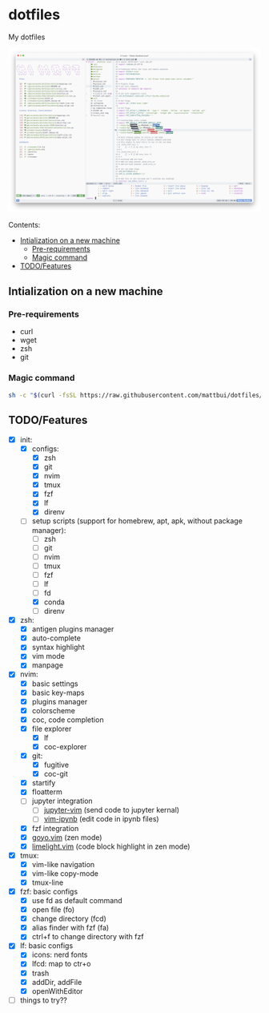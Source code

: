 # dotfiles

My dotfiles

<p align="center">
  <img src="screenshot.png">
</p>

Contents:

<!-- Table of contents GFM -->

* [Intialization on a new machine](#intialization-on-a-new-machine)
  - [Pre-requirements](#pre-requirements)
  - [Magic command](#magic-command)
* [TODO/Features](#todofeatures)

<!-- Table of contents -->

## Intialization on a new machine

### Pre-requirements

- curl
- wget
- zsh
- git

### Magic command

```sh
sh -c "$(curl -fsSL https://raw.githubusercontent.com/mattbui/dotfiles/master/initialize.sh)"
```

## TODO/Features

- [x] init:
  - [x] configs:
    - [x] zsh
    - [x] git
    - [x] nvim
    - [x] tmux
    - [x] fzf
    - [x] lf
    - [x] direnv
  - [ ] setup scripts (support for homebrew, apt, apk, without package manager):
    - [ ] zsh
    - [ ] git
    - [ ] nvim
    - [ ] tmux
    - [ ] fzf
    - [ ] lf
    - [ ] fd
    - [x] conda
    - [ ] direnv
- [x] zsh:
  - [x] antigen plugins manager
  - [x] auto-complete
  - [x] syntax highlight
  - [x] vim mode
  - [x] manpage
- [x] nvim:
  - [x] basic settings
  - [x] basic key-maps
  - [x] plugins manager
  - [x] colorscheme
  - [x] coc, code completion
  - [x] file explorer
    - [x] lf
    - [x] coc-explorer
  - [x] git:
    - [x] fugitive
    - [x] coc-git
  - [x] startify
  - [x] floatterm
  - [ ] jupyter integration
    - [ ] [jupyter-vim](https://github.com/jupyter-vim/jupyter-vim) (send code to jupyter kernal)
    - [ ] [vim-ipynb](https://github.com/anosillus/vim-ipynb) (edit code in ipynb files)
  - [x] fzf integration
  - [x] [goyo.vim](https://github.com/junegunn/goyo.vim) (zen mode)
  - [x] [limelight.vim](https://github.com/junegunn/limelight.vim) (code block highlight in zen mode)
- [x] tmux:
  - [x] vim-like navigation
  - [x] vim-like copy-mode
  - [x] tmux-line
- [x] fzf: basic configs
  - [x] use fd as default command
  - [x] open file (fo)
  - [x] change directory (fcd)
  - [x] alias finder with fzf (fa)
  - [x] ctrl+f to change directory with fzf
- [x] lf: basic configs
  - [x] icons: nerd fonts
  - [x] lfcd: map to ctr+o
  - [x] trash
  - [x] addDir, addFile
  - [x] openWithEditor
- [ ] things to try??
